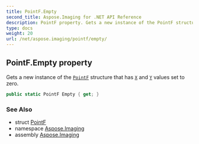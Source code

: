 ```yaml
---
title: PointF.Empty
second_title: Aspose.Imaging for .NET API Reference
description: PointF property. Gets a new instance of the PointF structure that has X and Y values set to zero
type: docs
weight: 20
url: /net/aspose.imaging/pointf/empty/
---
```

## PointF.Empty property

Gets a new instance of the [`PointF`](../) structure that has [`X`](../x/) and [`Y`](../y/) values set to zero.

```csharp
public static PointF Empty { get; }
```

### See Also

* struct [PointF](../)
* namespace [Aspose.Imaging](../../pointf/)
* assembly [Aspose.Imaging](../../../)


